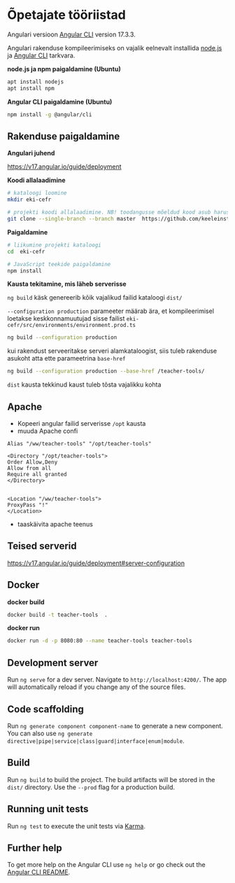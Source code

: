 # Õpetajate tööriistad

Angulari versioon [Angular CLI](https://github.com/angular/angular-cli) version 17.3.3.


Angulari rakenduse kompileerimiseks on vajalik eelnevalt installida [node.js](https://nodejs.org) ja [Angular CLI](https://github.com/angular/angular-cli)  tarkvara.


**node.js ja npm paigaldamine (Ubuntu)**

```bash
apt install nodejs
apt install npm
```

**Angular CLI paigaldamine (Ubuntu)**

```bash
npm install -g @angular/cli
```

## Rakenduse paigaldamine

**Angulari juhend**

https://v17.angular.io/guide/deployment


**Koodi allalaadimine**

```bash
# kataloogi loomine
mkdir eki-cefr

# projekti koodi allalaadimine. NB! toodangusse mõeldud kood asub harus master
git clone --single-branch --branch master  https://github.com/keeleinstituut/eki-cefr.git
```

**Paigaldamine**

```bash
# liikumine projekti kataloogi
cd  eki-cefr

# JavaScript teekide paigaldamine
npm install
```

**Kausta tekitamine, mis läheb serverisse**

<code>ng build</code> käsk genereerib kõik vajalikud failid kataloogi <code>dist/</code>

<code>--configuration production</code> parameeter määrab ära, et kompileerimisel loetakse keskkonnamuutujad sisse failist <code>eki-cefr/src/environments/environment.prod.ts</code> 


```bash
ng build --configuration production
```

kui rakendust serveeritakse serveri alamkataloogist, siis tuleb rakenduse asukoht atta ette parameetrina <code>base-href</code>


```bash
ng build --configuration production --base-href /teacher-tools/
```

<code>dist</code> kausta tekkinud kaust tuleb tõsta vajalikku kohta



## Apache
* Kopeeri angular failid serverisse <code>/opt</code> kausta
* muuda Apache confi

```
Alias "/ww/teacher-tools" "/opt/teacher-tools"

<Directory "/opt/teacher-tools">
Order Allow,Deny
Allow from all
Require all granted
</Directory>


<Location "/ww/teacher-tools">
ProxyPass "!"
</Location>
```

* taaskäivita apache teenus

## Teised serverid

https://v17.angular.io/guide/deployment#server-configuration

## Docker

**docker build**

```bash
docker build -t teacher-tools  .
```

**docker run**
```bash
docker run -d -p 8080:80 --name teacher-tools teacher-tools
```



## Development server

Run `ng serve` for a dev server. Navigate to `http://localhost:4200/`. The app will automatically reload if you change any of the source files.

## Code scaffolding

Run `ng generate component component-name` to generate a new component. You can also use `ng generate directive|pipe|service|class|guard|interface|enum|module`.

## Build

Run `ng build` to build the project. The build artifacts will be stored in the `dist/` directory. Use the `--prod` flag for a production build.

## Running unit tests

Run `ng test` to execute the unit tests via [Karma](https://karma-runner.github.io).


## Further help

To get more help on the Angular CLI use `ng help` or go check out the [Angular CLI README](https://github.com/angular/angular-cli/blob/master/README.md).


